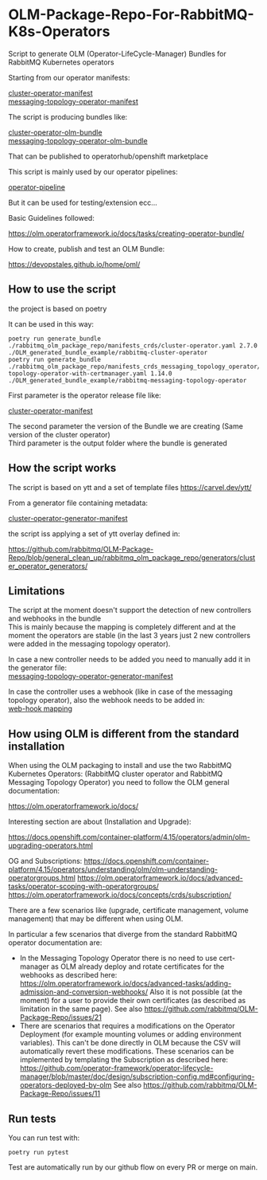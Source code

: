 # OLM-Package-Repo-For-RabbitMQ-K8s-Operators
Script to generate OLM (Operator-LifeCycle-Manager) Bundles for RabbitMQ Kubernetes operators </br>

Starting from our operator manifests:

[cluster-operator-manifest](https://github.com/rabbitmq/cluster-operator/releases/download/v2.7.0/cluster-operator.yml) </br>
[messaging-topology-operator-manifest](https://github.com/rabbitmq/messaging-topology-operator/releases/download/v1.13.0/messaging-topology-operator-with-certmanager.yaml)

The script is producing bundles like:

[cluster-operator-olm-bundle](https://github.com/redhat-openshift-ecosystem/community-operators-prod/tree/main/operators/rabbitmq-cluster-operator) </br>
[messaging-topology-operator-olm-bundle](https://github.com/redhat-openshift-ecosystem/community-operators-prod/tree/main/operators/rabbitmq-messaging-topology-operator)

That can be published to operatorhub/openshift marketplace 

This script is mainly used by our operator pipelines:

[operator-pipeline](https://github.com/rabbitmq/cluster-operator/blob/main/.github/workflows/testing_and_publishing_OLM_bundle.yml)  </br>

But it can be used for testing/extension ecc...

Basic Guidelines followed: </br>

https://olm.operatorframework.io/docs/tasks/creating-operator-bundle/ </br>

How to create, publish and test an OLM Bundle:</br>

https://devopstales.github.io/home/oml/


## How to use the script

the project is based on poetry 

It can be used in this way: </br>

```
poetry run generate_bundle ./rabbitmq_olm_package_repo/manifests_crds/cluster-operator.yaml 2.7.0 ./OLM_generated_bundle_example/rabbitmq-cluster-operator
poetry run generate_bundle ./rabbitmq_olm_package_repo/manifests_crds_messaging_topology_operator/messaging-topology-operator-with-certmanager.yaml 1.14.0 ./OLM_generated_bundle_example/rabbitmq-messaging-topology-operator
```

First parameter is the operator release file like: 

[cluster-operator-manifest](https://github.com/rabbitmq/cluster-operator/releases/download/v2.7.0/cluster-operator.yml) 

The second parameter the version of the Bundle we are creating (Same version of the cluster operator) </br>
Third parameter is the output folder where the bundle is generated </br>

## How the script works
The script is based on ytt and a set of template files
https://carvel.dev/ytt/

From a generator file containing metadata: </br>

[cluster-operator-generator-manifest](https://github.com/rabbitmq/OLM-Package-Repo/blob/general_clean_up/rabbitmq_olm_package_repo/generators/cluster_operator_generators/cluster-service-version-generator.yml)

the script iss applying a set of ytt overlay defined in: 

https://github.com/rabbitmq/OLM-Package-Repo/blob/general_clean_up/rabbitmq_olm_package_repo/generators/cluster_operator_generators/

## Limitations
The script at the moment doesn't support the detection of new controllers and webhooks in the bundle </br>
This is mainly because the mapping is completely different and at the moment the operators are stable (in the last 3 years just 2 new controllers were added in the messaging topology operator).</br>

In case a new controller needs to be added you need to manually add it in the generator file: </br>
[messaging-topology-operator-generator-manifest](https://github.com/rabbitmq/OLM-Package-Repo/blob/general_clean_up/rabbitmq_olm_package_repo/generators/messaging_topology_operator_generators/topology-service-version-generator.yml)

In case the controller uses a webhook (like in case of the messaging topology operator), also the webhook needs to be added in: </br>
[web-hook mapping](https://github.com/rabbitmq/OLM-Package-Repo/blob/general_clean_up/rabbitmq_olm_package_repo/generators/messaging_topology_operator_generators/webhooks-mapping.yaml)

## How using OLM is different from the standard installation

When using the OLM packaging to install and use the two RabbitMQ Kubernetes Operators: (RabbitMQ cluster operator and RabbitMQ Messaging Topology Operator) you need to follow the OLM general documentation:

https://olm.operatorframework.io/docs/

Interesting section are about (Installation and Upgrade):

https://docs.openshift.com/container-platform/4.15/operators/admin/olm-upgrading-operators.html

OG and Subscriptions:
https://docs.openshift.com/container-platform/4.15/operators/understanding/olm/olm-understanding-operatorgroups.html
https://olm.operatorframework.io/docs/advanced-tasks/operator-scoping-with-operatorgroups/
https://olm.operatorframework.io/docs/concepts/crds/subscription/

There are a few scenarios like (upgrade, certificate management, volume management) that may be different when using OLM.

In particular a few scenarios that diverge from the standard RabbitMQ operator documentation are:

* In the Messaging Topology Operator there is no need to use cert-manager as OLM already deploy and rotate certificates for the webhooks as described here: https://olm.operatorframework.io/docs/advanced-tasks/adding-admission-and-conversion-webhooks/
  Also it is not possible (at the moment) for a user to provide their own certificates (as described as limitation in the same page). See also https://github.com/rabbitmq/OLM-Package-Repo/issues/21
* There are scenarios that requires a modifications on the Operator Deployment (for example mounting volumes or adding environment variables). This can't be done directly in OLM because the CSV will automatically revert these modifications.
  These scenarios can be implemented by templating the Subscription as described here: https://github.com/operator-framework/operator-lifecycle-manager/blob/master/doc/design/subscription-config.md#configuring-operators-deployed-by-olm
  See also https://github.com/rabbitmq/OLM-Package-Repo/issues/11

## Run tests

You can run test with:

```
poetry run pytest
```


Test are automatically run by our github flow on every PR or merge on main.
